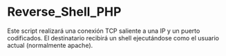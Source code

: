 # Reverse_Shell_PHP

Este script realizará una conexión TCP saliente a una IP y un puerto codificados.
El destinatario recibirá un shell ejecutándose como el usuario actual (normalmente apache).

